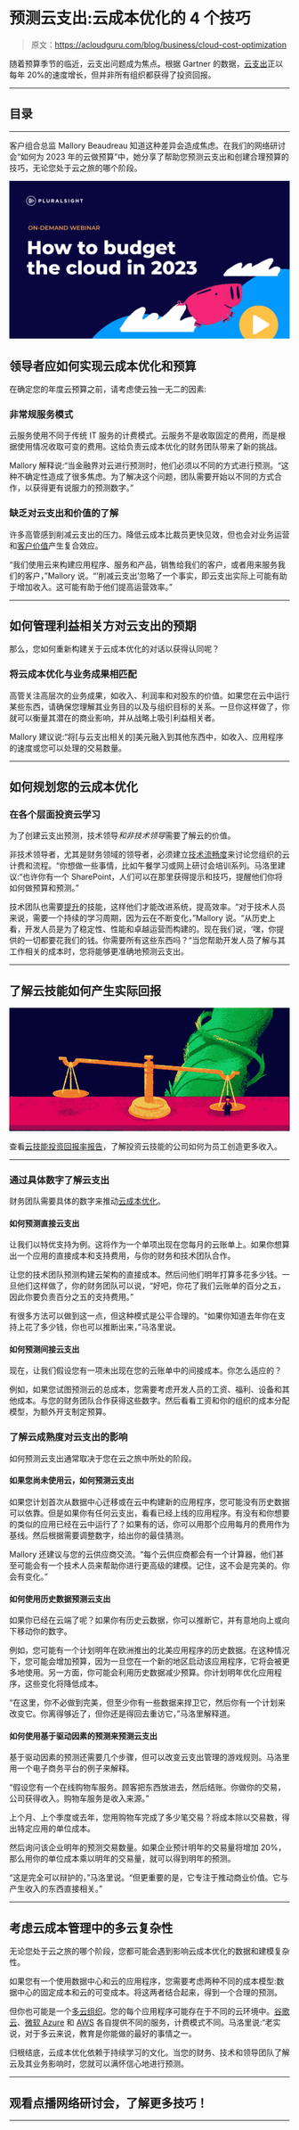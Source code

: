 # 预测云支出:云成本优化的 4 个技巧

> 原文：<https://acloudguru.com/blog/business/cloud-cost-optimization>

随着预算季节的临近，云支出问题成为焦点。根据 Gartner 的数据，[云支出](https://www.gartner.com/en/newsroom/press-releases/2022-04-19-gartner-forecasts-worldwide-public-cloud-end-user-spending-to-reach-nearly-500-billion-in-2022)正以每年 20%的速度增长，但并非所有组织都获得了投资回报。

* * *

## 目录

* * *

客户组合总监 Mallory Beaudreau 知道这种差异会造成焦虑。在我们的网络研讨会“如何为 2023 年的云做预算”中，她分享了帮助您预测云支出和创建合理预算的技巧，无论您处于云之旅的哪个阶段。

[![](img/53f51ff608a14600cf2656ce7375b667.png)](https://acloudguru.com/content/how-to-budget-the-cloud-in-2023)

## 领导者应如何实现云成本优化和预算

在确定您的年度云预算之前，请考虑使云独一无二的因素:

### 非常规服务模式

云服务使用不同于传统 IT 服务的计费模式。云服务不是收取固定的费用，而是根据使用情况收取可变的费用。这给负责云成本优化的财务团队带来了新的挑战。

Mallory 解释说:“当金融界对云进行预测时，他们必须以不同的方式进行预测。“这种不确定性造成了很多焦虑。为了解决这个问题，团队需要开始以不同的方式合作，以获得更有说服力的预测数字。”

### 缺乏对云支出和价值的了解

许多高管感到削减云支出的压力。降低云成本比裁员更快见效，但也会对业务运营和[客户价值](https://acloudguru.com/blog/engineering/measuring-cloud-success)产生复合效应。

“我们使用云来构建应用程序、服务和产品，销售给我们的客户，或者用来服务我们的客户，”Mallory 说。“‘削减云支出’忽略了一个事实，即云支出实际上可能有助于增加收入。这可能有助于他们提高运营效率。”

* * *

## 如何管理利益相关方对云支出的预期

那么，您如何重新构建关于云成本优化的对话以获得认同呢？

### 将云成本优化与业务成果相匹配

高管关注高层次的业务成果，如收入、利润率和对股东的价值。如果您在云中运行某些东西，请确保您理解其业务目的以及与组织目标的关系。一旦你这样做了，你就可以衡量其潜在的商业影响，并从战略上吸引利益相关者。

Mallory 建议说:“将[与云支出相关的]美元融入到其他东西中，如收入、应用程序的速度或您可以处理的交易数量。

* * *

## 如何规划您的云成本优化

### 在各个层面投资云学习

为了创建云支出预测，技术领导*和非技术领导*需要了解云的价值。

非技术领导者，尤其是财务领域的领导者，必须建立[技术流畅度](https://www.pluralsight.com/solutions/tech-fluency)来讨论您组织的云计费和流程。“你想做一些事情，比如午餐学习或网上研讨会培训系列。马洛里建议:“也许你有一个 SharePoint，人们可以在那里获得提示和技巧，提醒他们你将如何做预算和预测。”

技术团队也需要[提升](https://acloudguru.com/blog/business/how-acg-helps-businesses-experiment-more-spend-less-learning-cloud)的技能，这样他们才能改进系统，提高效率。“对于技术人员来说，需要一个持续的学习周期，因为云在不断变化，”Mallory 说。“从历史上看，开发人员是为了稳定性、性能和卓越运营而构建的。现在我们说，‘嘿，你提供的一切都要花我们的钱。你需要所有这些东西吗？“当您帮助开发人员了解与其工作相关的成本时，您将能够更准确地预测云支出。

* * *

## **了解云技能如何产生实际回报**

![ROI Cloud Training](img/a967fbac1b435f5781f86c62549f5332.png)

查看[云技能投资回报率报告](https://acloudguru.com/content/roi-report-how-the-cloud-helps-you-grow)，了解投资云技能的公司如何为员工创造更多收入。

* * *

### 通过具体数字了解云支出

财务团队需要具体的数字来推动[云成本优化](https://www.pluralsight.com/courses/evaluating-controlling-cloud-costs-executive-briefing)。

#### 如何预测直接云支出

让我们以特优支持为例。这将作为一个单项出现在您每月的云账单上。如果你想算出一个应用的直接成本和支持费用，与你的财务和技术团队合作。

让您的技术团队预测构建云架构的直接成本。然后问他们明年打算多花多少钱。一旦他们这样做了，你的财务团队可以说，“好吧，你花了我们云账单的百分之五，因此你要负责百分之五的支持费用。”

有很多方法可以做到这一点，但这种模式是公平合理的。“如果你知道去年你在支持上花了多少钱，你也可以推断出来，”马洛里说。

#### 如何预测间接云支出

现在，让我们假设您有一项未出现在您的云账单中的间接成本。你怎么适应的？

例如，如果您试图预测云的总成本，您需要考虑开发人员的工资、福利、设备和其他成本。与您的财务团队合作获得这些数字。然后看看工资和你的组织的成本分配模型，为额外开支制定预算。

### 了解云成熟度对云支出的影响

如何预测云支出通常取决于您在云之旅中所处的阶段。

#### 如果您尚未使用云，如何预测云支出

如果您计划首次从数据中心迁移或在云中构建新的应用程序，您可能没有历史数据可以依靠。但是如果你有任何云支出，看看已经上线的应用程序。有没有和你想要的类似的应用已经在云中运行了？如果有的话，你可以用那个应用每月的费用作为基线。然后根据需要调整数字，给出你的最佳猜测。

Mallory 还建议与您的云供应商交流。“每个云供应商都会有一个计算器，他们甚至可能会有一个技术人员来帮助你进行更高级的建模。记住，这不会是完美的。你会有变化。”

#### 如何使用历史数据预测云支出

如果你已经在云端了呢？如果你有历史云数据，你可以推断它，并有意地向上或向下移动你的数字。

例如，您可能有一个计划明年在欧洲推出的北美应用程序的历史数据。在这种情况下，您可能会增加预算，因为一旦您在一个新的地区启动该应用程序，它将会被更多地使用。另一方面，你可能会利用历史数据减少预算。你计划明年优化应用程序，这些变化将降低成本。

“在这里，你不必做到完美，但至少你有一些数据来捍卫它，然后你有一个计划来改变它。你离得够近了，但你还是得回去重访它，”马洛里解释道。

#### 如何使用基于驱动因素的预测来预测云支出

基于驱动因素的预测还需要几个步骤，但可以改变云支出管理的游戏规则。马洛里用一个电子商务平台的例子来解释。

“假设您有一个在线购物车服务。顾客把东西放进去，然后结账。你做你的交易，公司获得收入。购物车服务是收入来源。”

上个月、上个季度或去年，您用购物车完成了多少笔交易？将成本除以交易数，得出特定应用的单位成本。

然后询问该企业明年的预测交易数量。如果企业预计明年的交易量将增加 20%，那么用你的单位成本乘以明年的交易量，就可以得到明年的预测。

“这是完全可以辩护的，”马洛里说。“但更重要的是，它专注于推动商业价值。它与产生收入的东西直接相关。”

* * *

## 考虑云成本管理中的多云复杂性

无论您处于云之旅的哪个阶段，您都可能会遇到影响云成本优化的数据和建模复杂性。

如果您有一个使用数据中心和云的应用程序，您需要考虑两种不同的成本模型:数据中心的固定成本和云的可变成本。将这两者结合起来，得到一个合理的预测。

但你也可能是一个[多云组织](https://www.pluralsight.com/resource-center/webinars/building-multi-cloud-strategy)。您的每个应用程序可能存在于不同的云环境中。[谷歌云](https://www.pluralsight.com/courses/optimizing-google-cloud-costs)、[微软 Azure](https://www.pluralsight.com/courses/microsoft-azure-subscriptions-managing) 和 [AWS](https://www.pluralsight.com/courses/aws-architecting-cost) 各自提供不同的服务，计费模式不同。马洛里说:“老实说，对于多云来说，教育是你能做的最好的事情之一。

归根结底，云成本优化依赖于持续学习的文化。当您的财务、技术和领导团队了解云及其业务影响时，您就可以满怀信心地进行预测。

* * *

## 观看点播网络研讨会，了解更多技巧！

* * *